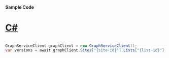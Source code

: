 #### Sample Code
# [C#](#tab/Csharp)

```C#

GraphServiceClient graphClient = new GraphServiceClient();
var versions = await graphClient.Sites["{site-id}"].Lists["{list-id}"].Items["{item-id}"].Versions.Request().GetAsync();

```
